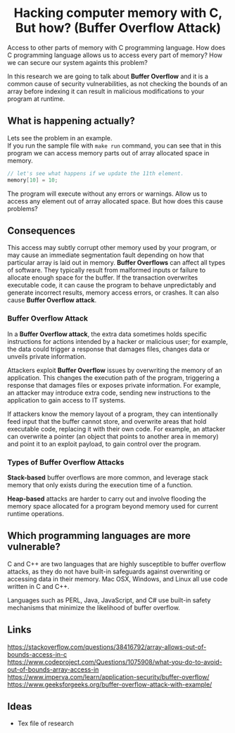 <h1 align="center">
Hacking computer memory with C, But how? (Buffer Overflow Attack)
</h1>

Access to other parts of memory with C programming language. How does C programming language allows us to
access every part of memory? How we can secure our system againts this problem?

In this research we are going to talk about **Buffer Overflow** and it is a common cause of security vulnerabilities, as not checking the bounds of an array before indexing it can result in malicious modifications to your program at runtime.

## What is happening actually?

Lets see the problem in an example. <br />
If you run the sample file with ```make run``` command, you can see that in this program we can access
memory parts out of array allocated space in memory.

```C
// let's see what happens if we update the 11th element.
memory[10] = 10;
```

The program will execute without any errors or warnings. Allow us to access any element out of array allocated space.
But how does this cause problems?

## Consequences

This access may subtly corrupt other memory used by your program, or may cause an immediate segmentation fault
depending on how that particular array is laid out in memory. **Buffer Overflows** can affect all types of software. They typically result from malformed inputs or failure to allocate enough space for the buffer.
If the transaction overwrites executable code, it can cause the program to behave unpredictably and generate incorrect results, memory access errors, or crashes.
It can also cause **Buffer Overflow attack**.

### Buffer Overflow Attack

In a **Buffer Overflow attack**, the extra data sometimes holds specific instructions for actions intended by a hacker or malicious user; for example, the data could trigger a response that damages files, changes data or unveils private information.

Attackers exploit **Buffer Overflow** issues by overwriting the memory of an application. This changes the execution path of the program, triggering a response that damages files or exposes private information. For example, an attacker may introduce extra code, sending new instructions to the application to gain access to IT systems.

If attackers know the memory layout of a program, they can intentionally feed input that the buffer cannot store, and overwrite areas that hold executable code, replacing it with their own code. For example, an attacker can overwrite a pointer (an object that points to another area in memory) and point it to an exploit payload, to gain control over the program.

### Types of Buffer Overflow Attacks

**Stack-based** buffer overflows are more common, and leverage stack memory that only exists during the execution time of a function.

**Heap-based** attacks are harder to carry out and involve flooding the memory space allocated for a program beyond memory used for current runtime operations.

## Which programming languages are more vulnerable?

C and C++ are two languages that are highly susceptible to buffer overflow attacks, as they do not have built-in safeguards against overwriting or accessing data in their memory. Mac OSX, Windows, and Linux all use code written in C and C++.

Languages such as PERL, Java, JavaScript, and C# use built-in safety mechanisms that minimize the likelihood of buffer overflow.

## Links

https://stackoverflow.com/questions/38416792/array-allows-out-of-bounds-access-in-c
https://www.codeproject.com/Questions/1075908/what-you-do-to-avoid-out-of-bounds-array-access-in
https://www.imperva.com/learn/application-security/buffer-overflow/
https://www.geeksforgeeks.org/buffer-overflow-attack-with-example/

## Ideas

- Tex file of research
